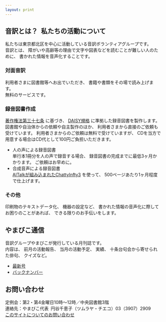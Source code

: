 ```yaml
---
layout: print
---
```


## <span data-dur="4.649" data-begin="24.586">音訳とは？&ensp;私たちの活動について</span>

<span data-dur="7.975" data-begin="29.235">私たちは東京都北区を中心に活動している音訳ボランティアグループです。</span>  
<span data-dur="1.436" data-begin="37.210">音訳とは、</span>
<span data-dur="6.511" data-begin="38.646">障がいや高齢等の理由で文字や図表などを読むことが難しい人のために、</span>
<span data-dur="4.88" data-begin="45.157">書かれた情報を音声化することです。</span>

### <span data-dur="2.068" data-begin="50.037">対面音訳</span>

<span data-dur="3.263" data-begin="52.105">利用者さまに図書館等へお出でいただき、</span>
<span data-dur="4.558" data-begin="55.368">書籍や書類をその場で読み上げます。</span>  
<span data-dur="3.315" data-begin="59.926">無料のサービスです。</span>

### <span data-dur="2.614" data-begin="63.241">録音図書作成</span>

<span data-dur="2.857" data-begin="65.855"><a href="http://elaws.e-gov.go.jp/search/elawsSearch/elaws_search/lsg0500/detail?lawId=345AC0000000048&openerCode=1" data-dur="1.782" data-begin="68.712">著作権法第三十七条</a></span>
<span data-dur="1.476" data-begin="70.494">に基づき、</span>
<span data-dur="1.612" data-begin="71.970"><a href="http://www.dinf.ne.jp/doc/daisy/" data-dur="1.782" data-begin="73.582">DAISY規格</a></span>
<span data-dur="4.497" data-begin="75.364">に準拠した録音図書を製作します。</span>  
<span data-dur="4.446" data-begin="79.861">図書館や自治体からの依頼や自主製作のほか、</span>
<span data-dur="5.54" data-begin="84.307">利用者さまから直接のご依頼も受けています。</span>
<span data-dur="4.074" data-begin="89.847">利用者さまからのご依頼は無料で受けていますが、</span>
<span data-dur="7.413" data-begin="93.921">CDを当方で用意する場合はCD代として100円ご負担いただきます。</span>

- <span data-dur="3.358" data-begin="101.334">人の声による録音図書</span>  
<span data-dur="4.662" data-begin="104.692">単行本1冊分を人の声で録音する場合、</span>
<span data-dur="5.574" data-begin="109.354">録音図書の完成までに最低3ヶ月かかります。</span>
<span data-dur="3.297" data-begin="114.928">ご依頼はお早めに。</span>
- <span data-dur="3.717" data-begin="118.225">合成音声による録音図書</span>  
<span data-dur="3.862" data-begin="121.942"><a href="http://www.sciaccess.net/jp/ChattyInfty/" data-dur="1.782" data-begin="125.804">AITalkが組み込まれたChattyInfty3</a></span>
<span data-dur="1.348" data-begin="127.586">を使って、</span>
<span data-dur="5.191" data-begin="128.934">500ページあたり1ヶ月程度で仕上げます。</span>

### <span data-dur="1.717" data-begin="134.125">その他</span>

<span data-dur="2.549" data-begin="135.842">印刷物のテキストデータ化、</span>
<span data-dur="1.762" data-begin="138.391">機器の設定など、</span>
<span data-dur="4.613" data-begin="140.153">書かれた情報の音声化に際してお困りのことがあれば、</span>
<span data-dur="4.078" data-begin="144.766">できる限りのお手伝いをします。</span>

## <span data-dur="2.249" data-begin="148.844">やまびこ通信</span>

<span data-dur="4.869" data-begin="151.093">音訳グループやまびこが発行している月刊誌です。</span>  
<span data-dur="1.296" data-begin="155.962">内容は、</span>
<span data-dur="2.322" data-begin="157.258">前月の活動報告、</span>
<span data-dur="2.144" data-begin="159.580">当月の活動予定、</span>
<span data-dur="1.319" data-begin="161.724">実績、</span>
<span data-dur="3.002" data-begin="163.043">十条台句会から寄せられた俳句、</span>
<span data-dur="2.481" data-begin="166.045">クイズなど。</span>

- <span data-dur="1.46" data-begin="168.526"><a href="tusin201804.html" data-dur="2.282" data-begin="169.986">最新号</a></span>
- <span data-dur="1.634" data-begin="172.268"><a href="bn.html" data-dur="2.281" data-begin="173.902">バックナンバー</a></span>

## <span data-dur="1.943" data-begin="176.183">お問い合わせ</span>

<span data-dur="7.598" data-begin="178.126">定例会：第2・第4金曜日10時～12時／中央図書館3階</span>  
<span data-dur="8.512" data-begin="185.724">連絡先：やまびこ代表&ensp;円谷千恵子（ツムラヤ・チエコ）03（3907）2909</span>  
<span data-dur="2.729" data-begin="194.236"><a href="mailto:ymbk2016ml@gmail.com?Subject=やまびこウェブサイトについて" data-dur="1.582" data-begin="196.965">このサイトについてのお問い合わせ</a></span>

<span data-dur="4.995" data-begin="198.547"><!--以上でこのページの読み上げは終わりです。--></span>
<span data-dur="1.15" data-begin="203.542">&nbsp;</span>
